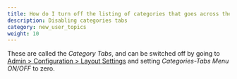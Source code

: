 ```yaml
---
title: How do I turn off the listing of categories that goes across the top of my page?
description: Disabling categories tabs 
category: new_user_topics 
weight: 10 
---
```


These are called the *Category Tabs*, and can be switched off by going to [Admin > Configuration > Layout Settings](/user/admin_pages/configuration/configuration_layoutsettings/) and setting *Categories-Tabs Menu ON/OFF* to zero.

